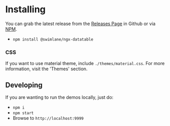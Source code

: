 # Installing

You can grab the latest release from the [Releases Page](https://github.com/swimlane/ngx-datatable/releases)
in Github or via [NPM](https://www.npmjs.com/package/@swimlane/ngx-datatable).

- `npm install @swimlane/ngx-datatable`

### CSS

If you want to use material theme, include `./themes/material.css`. For more information, visit the 'Themes' section.

## Developing

If you are wanting to run the demos locally, just do:

- `npm i`
- `npm start`
- Browse to `http://localhost:9999`
